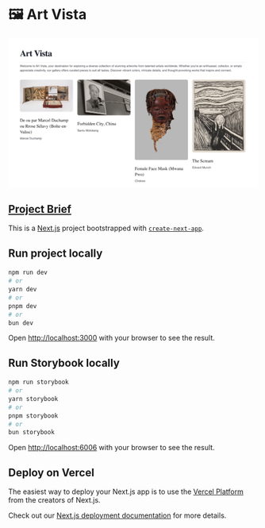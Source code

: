 # 🖼️ Art Vista

![image](./public/home-screenshot.png)

## [Project Brief](https://lunaceee.notion.site/Art-Vista-project-summary-1bdbcf91f60680bfbcebd7e683559599?pvs=25#1c1bcf91f60680208b72fe0c1afcc36d)

This is a [Next.js](https://nextjs.org) project bootstrapped with [`create-next-app`](https://nextjs.org/docs/app/api-reference/cli/create-next-app).

## Run project locally

```bash
npm run dev
# or
yarn dev
# or
pnpm dev
# or
bun dev
```

Open [http://localhost:3000](http://localhost:3000) with your browser to see the result.

## Run Storybook locally

```bash
npm run storybook
# or
yarn storybook
# or
pnpm storybook
# or
bun storybook
```

Open [http://localhost:6006](http://localhost:6006) with your browser to see the result.

## Deploy on Vercel

The easiest way to deploy your Next.js app is to use the [Vercel Platform](https://vercel.com/new?utm_medium=default-template&filter=next.js&utm_source=create-next-app&utm_campaign=create-next-app-readme) from the creators of Next.js.

Check out our [Next.js deployment documentation](https://nextjs.org/docs/app/building-your-application/deploying) for more details.
